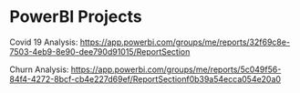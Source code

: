 # PowerBI Projects

Covid 19 Analysis: https://app.powerbi.com/groups/me/reports/32f69c8e-7503-4eb9-8e90-dee790d91015/ReportSection

Churn Analysis: https://app.powerbi.com/groups/me/reports/5c049f56-84f4-4272-8bcf-cb4e227d69ef/ReportSectionf0b39a54ecca054e20a0
